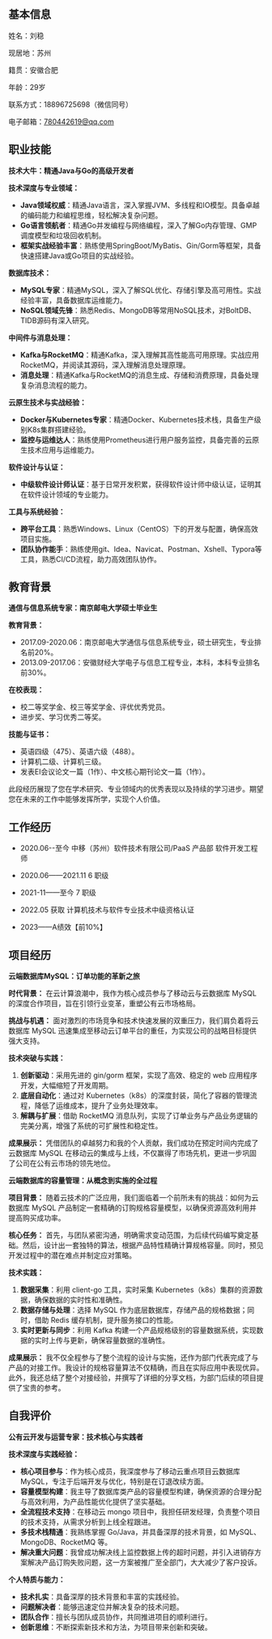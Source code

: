 ## 基本信息

姓名：刘稳

现居地：苏州

籍贯：安徽合肥

年龄：29岁

联系方式：18896725698（微信同号）

电子邮箱：780442619@qq.com

## 职业技能
**技术大牛：精通Java与Go的高级开发者**

**技术深度与专业领域：**

* **Java领域权威**：精通Java语言，深入掌握JVM、多线程和IO模型。具备卓越的编码能力和编程思维，轻松解决复杂问题。
* **Go语言领航者**：精通Go并发编程与网络编程，深入了解Go内存管理、GMP调度模型和垃圾回收机制。
* **框架实战经验丰富**：熟练使用SpringBoot/MyBatis、Gin/Gorm等框架，具备快速搭建Java或Go项目的实战经验。

**数据库技术：**

* **MySQL专家**：精通MySQL，深入了解SQL优化、存储引擎及高可用性。实战经验丰富，具备数据库运维能力。
* **NoSQL领域先锋**：熟悉Redis、MongoDB等常用NoSQL技术，对BoltDB、TIDB源码有深入研究。

**中间件与消息处理：**

* **Kafka与RocketMQ**：精通Kafka，深入理解其高性能高可用原理。实战应用RocketMQ，并阅读其源码，深入理解消息处理原理。
* **消息处理**：精通Kafka与RocketMQ的消息生成、存储和消费原理，具备处理复杂消息流程的能力。

**云原生技术与实战经验：**

* **Docker与Kubernetes专家**：精通Docker、Kubernetes技术栈，具备生产级别K8s集群搭建经验。
* **监控与运维达人**：熟练使用Prometheus进行用户服务监控，具备完善的云原生技术应用与运维能力。

**软件设计与认证：**

* **中级软件设计师认证**：基于日常开发积累，获得软件设计师中级认证，证明其在软件设计领域的专业能力。

**工具与系统经验：**

* **跨平台工具**：熟悉Windows、Linux（CentOS）下的开发与配置，确保高效项目实施。
* **团队协作能手**：熟练使用git、Idea、Navicat、Postman、Xshell、Typora等工具，熟悉CI/CD流程，助力高效团队协作。

## 教育背景

**通信与信息系统专家：南京邮电大学硕士毕业生**

**教育背景：**

- 2017.09-2020.06：南京邮电大学通信与信息系统专业，硕士研究生，专业排名前20%。
- 2013.09-2017.06：安徽财经大学电子与信息工程专业，本科，本科专业排名前30%。

**在校表现：**

- 校二等奖学金、校三等奖学金、评优优秀党员。
- 进步奖、学习优秀二等奖。

**技能与证书：**

- 英语四级（475）、英语六级（488）。
- 计算机二级、计算机三级。
- 发表EI会议论文一篇（1作）、中文核心期刊论文一篇（1作）。

此段经历展现了您在学术研究、专业领域内的优秀表现以及持续的学习进步。期望您在未来的工作中能够发挥所学，实现个人价值。

## 工作经历

- 2020.06--至今 中移（苏州）软件技术有限公司/PaaS 产品部 软件开发工程师

- 2020.06——2021.11 6 职级

- 2021-11——至今 7 职级

- 2022.05 获取 计算机技术与软件专业技术中级资格认证

- 2023——A绩效【前10%】

## 项目经历

**云端数据库MySQL：订单功能的革新之旅**

**时代背景：**
在云计算浪潮中，我作为核心成员参与了移动云与云数据库 MySQL 的深度合作项目，旨在引领行业变革，重塑公有云市场格局。

**挑战与机遇：**
面对激烈的市场竞争和技术快速发展的双重压力，我们肩负着将云数据库 MySQL 迅速集成至移动云订单平台的重任，为实现公司的战略目标提供强大支持。

**技术突破与实践：**

1. **创新驱动**：采用先进的 gin/gorm 框架，实现了高效、稳定的 web 应用程序开发，大幅缩短了开发周期。
2. **底层自动化**：通过对 Kubernetes（k8s）的深度封装，简化了容器的管理流程，降低了运维成本，提升了业务处理效率。
3. **解耦与扩展**：借助 RocketMQ 消息队列，实现了订单业务与产品业务逻辑的完美分离，增强了系统的可扩展性和稳定性。

**成果展示：**
凭借团队的卓越努力和我的个人贡献，我们成功在预定时间内完成了云数据库 MySQL 在移动云的集成与上线，不仅赢得了市场先机，更进一步巩固了公司在公有云市场的领先地位。

**云端数据库的容量管理：从概念到实施的全过程**

**项目背景：**
随着云技术的广泛应用，我们面临着一个前所未有的挑战：如何为云数据库 MySQL 产品制定一套精确的订购规格容量模型，以确保资源高效利用并提高购买成功率。

**核心任务：**
首先，与团队紧密沟通，明确需求变动范围，为后续代码编写奠定基础。然后，设计出一套独特的算法，根据产品特性精确计算规格容量。同时，预见开发过程中的潜在难点并制定应对策略。

**技术实践：**

1. **数据采集**：利用 client-go 工具，实时采集 Kubernetes（k8s）集群的资源数据，确保数据的实时性和准确性。
2. **数据存储与处理**：选择 MySQL 作为底层数据库，存储产品的规格数据；同时，借助 Redis 缓存机制，提升服务接口的性能。
3. **实时更新与同步**：利用 Kafka 构建一个产品规格级别的容量数据系统，实现数据的实时上传与更新，确保容量数据的准确性。

**成果展示：**
我不仅全程参与了整个流程的设计与实施，还作为部门代表完成了与产品的对接工作。我设计的规格容量算法不仅精确，而且在实际应用中表现优异。此外，我还总结了整个对接经验，并撰写了详细的分享文档，为部门后续的项目提供了宝贵的参考。


## 自我评价
**公有云开发与运营专家：技术核心与实践者**

**技术深度与实践经验：**

* **核心项目参与**：作为核心成员，我深度参与了移动云重点项目云数据库 MySQL，专注于后端开发与优化，特别是在订退改续方面。
* **容量模型构建**：我主导了数据库类产品的容量模型构建，确保资源的合理分配与高效利用，为产品性能优化提供了坚实基础。
* **全流程技术支持**：在移动云 mongo 项目中，我担任研发经理，负责整个项目的技术支持，从需求分析到上线全程跟进。
* **多技术栈精通**：我熟练掌握 Go/Java，并具备深厚的技术背景，如 MySQL、MongoDB、RocketMQ 等。
* **解决重大问题**：我曾成功解决线上监控数据上传的超时问题，并引入进销存方案解决产品订购失败问题，这一方案被推广至全部门，大大减少了客户投诉。

**个人特质与能力：**

* **技术扎实**：具备深厚的技术背景和丰富的实践经验。
* **问题解决者**：能够迅速定位并解决复杂的技术问题。
* **团队合作**：擅长与团队成员协作，共同推进项目的顺利进行。
* **创新思维**：不断探索新技术和方法，为项目带来创新和突破。

